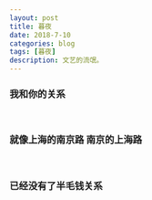 ```yaml
---
layout: post
title: 暮夜
date: 2018-7-10
categories: blog
tags: [暮夜]
description: 文艺的流氓。
---
```

<h3>我和你的关系</h3><br>
<h3>就像上海的南京路 南京的上海路</h3><br>
<h3>已经没有了半毛钱关系</h3>










